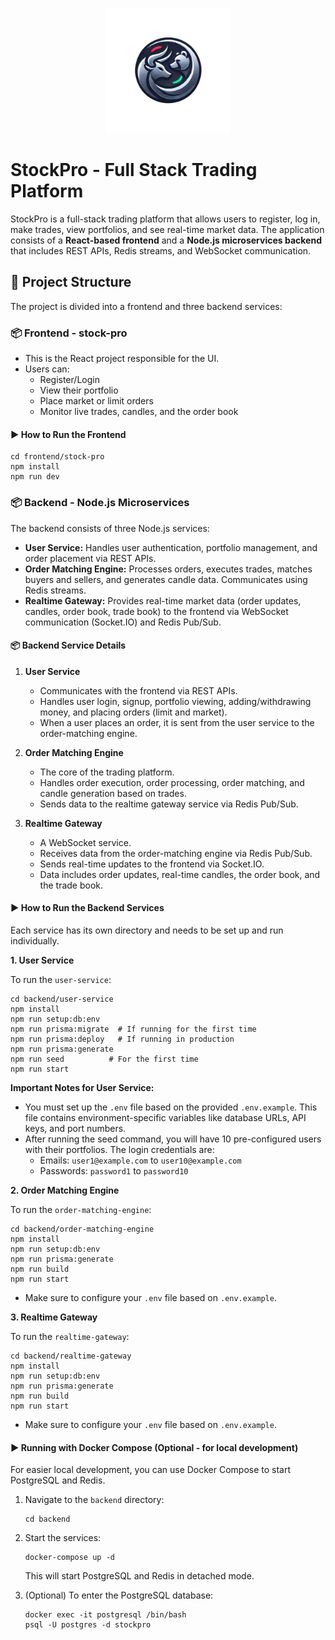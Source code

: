 <p align="center">
  <img src="https://raw.githubusercontent.com/harshal-chauhan-8140/stockpro/master/frontend/stockpro/public/assets/logo.png" alt="StockPro Logo" width="200" />
</p>

# StockPro - Full Stack Trading Platform

StockPro is a full-stack trading platform that allows users to register, log in, make trades, view portfolios, and see real-time market data. The application consists of a **React-based frontend** and a **Node.js microservices backend** that includes REST APIs, Redis streams, and WebSocket communication.

## 🔧 Project Structure

The project is divided into a frontend and three backend services:

### 📦 Frontend - stock-pro

* This is the React project responsible for the UI.
* Users can:
    * Register/Login
    * View their portfolio
    * Place market or limit orders
    * Monitor live trades, candles, and the order book

#### ▶️ How to Run the Frontend

  ```
cd frontend/stock-pro
npm install
npm run dev
  ```

### 📦 Backend - Node.js Microservices

The backend consists of three Node.js services:

* **User Service:** Handles user authentication, portfolio management, and order placement via REST APIs.
* **Order Matching Engine:** Processes orders, executes trades, matches buyers and sellers, and generates candle data. Communicates using Redis streams.
* **Realtime Gateway:** Provides real-time market data (order updates, candles, order book, trade book) to the frontend via WebSocket communication (Socket.IO) and Redis Pub/Sub.

#### 📦 Backend Service Details

1.  **User Service**

    * Communicates with the frontend via REST APIs.
    * Handles user login, signup, portfolio viewing, adding/withdrawing money, and placing orders (limit and market).
    * When a user places an order, it is sent from the user service to the order-matching engine.

2.  **Order Matching Engine**

    * The core of the trading platform.
    * Handles order execution, order processing, order matching, and candle generation based on trades.
    * Sends data to the realtime gateway service via Redis Pub/Sub.

3.  **Realtime Gateway**

    * A WebSocket service.
    * Receives data from the order-matching engine via Redis Pub/Sub.
    * Sends real-time updates to the frontend via Socket.IO.
    * Data includes order updates, real-time candles, the order book, and the trade book.

#### ▶️ How to Run the Backend Services

Each service has its own directory and needs to be set up and run individually.

**1. User Service**

To run the `user-service`:

```
cd backend/user-service
npm install
npm run setup:db:env
npm run prisma:migrate  # If running for the first time
npm run prisma:deploy   # If running in production
npm run prisma:generate
npm run seed          # For the first time
npm run start
```

**Important Notes for User Service:**

* You must set up the `.env` file based on the provided `.env.example`. This file contains environment-specific variables like database URLs, API keys, and port numbers.
* After running the seed command, you will have 10 pre-configured users with their portfolios. The login credentials are:
    * Emails: `user1@example.com` to `user10@example.com`
    * Passwords: `password1` to `password10`

**2. Order Matching Engine**

To run the `order-matching-engine`:

```
cd backend/order-matching-engine
npm install
npm run setup:db:env
npm run prisma:generate
npm run build
npm run start
```

* Make sure to configure your `.env` file based on `.env.example`.

**3. Realtime Gateway**

To run the `realtime-gateway`:

```
cd backend/realtime-gateway
npm install
npm run setup:db:env
npm run prisma:generate
npm run build
npm run start
```

* Make sure to configure your `.env` file based on `.env.example`.

#### ▶️ Running with Docker Compose (Optional - for local development)

For easier local development, you can use Docker Compose to start PostgreSQL and Redis.

1.  Navigate to the `backend` directory:

    ```
    cd backend
    ```

2.  Start the services:

    ```
    docker-compose up -d
    ```

    This will start PostgreSQL and Redis in detached mode.

3.  (Optional) To enter the PostgreSQL database:

    ```
    docker exec -it postgresql /bin/bash
    psql -U postgres -d stockpro
    ```
